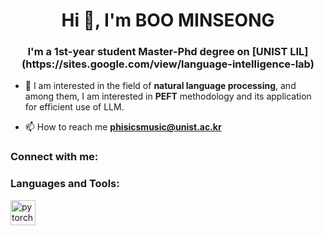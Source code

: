 <h1 align="center">Hi 👋, I'm BOO MINSEONG</h1>
<h3 align="center">I'm a 1st-year student Master-Phd degree on [UNIST LIL](https://sites.google.com/view/language-intelligence-lab)</h3>

- 🔭 I am interested in the field of **natural language processing**, and among them, I am interested in **PEFT** methodology and its application for efficient use of LLM. 

- 📫 How to reach me **phisicsmusic@unist.ac.kr**

<h3 align="left">Connect with me:</h3>
<p align="left">
</p>

<h3 align="left">Languages and Tools:</h3>
<p align="left"> <a href="https://pytorch.org/" target="_blank" rel="noreferrer"> <img src="https://www.vectorlogo.zone/logos/pytorch/pytorch-icon.svg" alt="pytorch" width="40" height="40"/> </a> </p>
